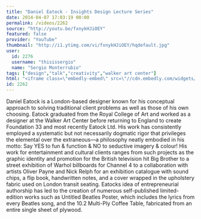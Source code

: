 ```yaml
---
title: "Daniel Eatock - Insights Design Lecture Series"
date: 2014-04-07 17:03:19 00:00
permalink: /videos/2262
source: "http://youtu.be/fxnykHJiOEY"
featured: false
provider: "YouTube"
thumbnail: "http://i1.ytimg.com/vi/fxnykHJiOEY/hqdefault.jpg"
user:
  id: 2276
  username: "thisissergio"
  name: "Sergio Monterrubio"
tags: ["design","talk","creativity","walker art center"]
html: "<iframe class=\"embedly-embed\" src=\"//cdn.embedly.com/widgets/media.html?src=http%3A%2F%2Fwww.youtube.com%2Fembed%2FfxnykHJiOEY%3Fwmode%3Dtransparent%26feature%3Doembed&wmode=transparent&url=http%3A%2F%2Fwww.youtube.com%2Fwatch%3Fv%3DfxnykHJiOEY&image=http%3A%2F%2Fi1.ytimg.com%2Fvi%2FfxnykHJiOEY%2Fhqdefault.jpg&key=daaebf4d9cdd46779200162d0ca86e20&type=text%2Fhtml&schema=youtube\" width=\"640\" height=\"480\" scrolling=\"no\" frameborder=\"0\" allowfullscreen></iframe>"
id: 2262
---
```


Daniel Eatock is a London-based designer known for his conceptual approach to solving traditional client problems as well as those of his own choosing. Eatock graduated from the Royal College of Art and worked as a designer at the Walker Art Center before returning to England to create Foundation 33 and most recently Eatock Ltd. His work has consistently employed a systematic but not necessarily dogmatic rigor that privileges the elemental over the extraneous—a philosophy neatly embodied in his motto: Say YES to fun & function & NO to seductive imagery & colour! His work for entertainment and cultural clients ranges from such projects as the graphic identity and promotion for the British television hit Big Brother to a street exhibition of Warhol billboards for Channel 4 to a collaboration with artists Oliver Payne and Nick Relph for an exhibition catalogue with sound chips, a flip book, handwritten notes, and a cover wrapped in the upholstery fabric used on London transit seating. Eatocks idea of entrepreneurial authorship has led to the creation of numerous self-published limited-edition works such as Untitled Beatles Poster, which includes the lyrics from every Beatles song, and the 10.2 Multi-Ply Coffee Table, fabricated from an entire single sheet of plywood.